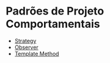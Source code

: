 # Padrões de Projeto Comportamentais

* [Strategy](https://github.com/JulianCambraia/padroes-de-projeto/tree/main/comportamentais/strategy)
* [Observer](https://github.com/JulianCambraia/padroes-de-projeto/tree/main/comportamentais/observer)
* [Template Method](https://github.com/JulianCambraia/padroes-de-projeto/tree/main/comportamentais/template-method)